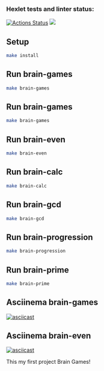 ### Hexlet tests and linter status:
[![Actions Status](https://github.com/Kulyaa/fullstack-javascript-project-44/actions/workflows/hexlet-check.yml/badge.svg)](https://github.com/Kulyaa/fullstack-javascript-project-44/actions)
<a href="https://codeclimate.com/github/Kulyaa/fullstack-javascript-project-44/maintainability"><img src="https://api.codeclimate.com/v1/badges/96f1bd6dc69a13673220/maintainability" /></a>

## Setup
```bash
make install
```
## Run brain-games
```bash
make brain-games
```
## Run brain-games
```bash
make brain-games
```
## Run brain-even
```bash
make brain-even
```
## Run brain-calc
```bash
make brain-calc
```
## Run brain-gcd
```bash
make brain-gcd
```
## Run brain-progression
```bash
make brain-progression
```
## Run brain-prime
```bash
make brain-prime
```
## Asciinema brain-games
[![asciicast](https://asciinema.org/a/n3ygwuwTrltcehDoRTXFEmlCD.svg)](https://asciinema.org/a/n3ygwuwTrltcehDoRTXFEmlCD)

## Asciinema brain-even
[![asciicast](https://asciinema.org/a/oLk7Kxzjv58FA8tGhQ7ucPquW.svg)](https://asciinema.org/a/oLk7Kxzjv58FA8tGhQ7ucPquW)

This my first project Brain Games!